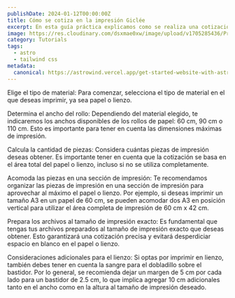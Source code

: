 ```yaml
---
publishDate: 2024-01-12T00:00:00Z
title: Cómo se cotiza en la impresión Giclée
excerpt: En esta guía práctica explicamos como se realiza una cotización para impresión en la impresión Giclée para que puedas sacarle el máximo provecho
image: https://res.cloudinary.com/dsxmae0xw/image/upload/v1705285436/Print_Lab/mnfto_ai_67500_a_figure_of_a_version_of_tetris_played_with_only_21c82e7c-5804-4a33-ba00-b256793fdc79_oakkqu.png
category: Tutorials
tags:
  - astro
  - tailwind css
metadata:
  canonical: https://astrowind.vercel.app/get-started-website-with-astro-tailwind-css
---
```


Elige el tipo de material: Para comenzar, selecciona el tipo de material en el que deseas imprimir, ya sea papel o lienzo.

Determina el ancho del rollo: Dependiendo del material elegido, te indicaremos los anchos disponibles de los rollos de papel: 60 cm, 90 cm o 110 cm. Esto es importante para tener en cuenta las dimensiones máximas de impresión.

Calcula la cantidad de piezas: Considera cuántas piezas de impresión deseas obtener. Es importante tener en cuenta que la cotización se basa en el área total del papel o lienzo, incluso si no se utiliza completamente.

Acomoda las piezas en una sección de impresión: Te recomendamos organizar las piezas de impresión en una sección de impresión para aprovechar al máximo el papel o lienzo. Por ejemplo, si deseas imprimir un tamaño A3 en un papel de 60 cm, se pueden acomodar dos A3 en posición vertical para utilizar el área completa de impresión de 60 cm x 42 cm.

Prepara los archivos al tamaño de impresión exacto: Es fundamental que tengas tus archivos preparados al tamaño de impresión exacto que deseas obtener. Esto garantizará una cotización precisa y evitará desperdiciar espacio en blanco en el papel o lienzo.

Consideraciones adicionales para el lienzo: Si optas por imprimir en lienzo, también debes tener en cuenta la sangre para el dobladillo sobre el bastidor. Por lo general, se recomienda dejar un margen de 5 cm por cada lado para un bastidor de 2.5 cm, lo que implica agregar 10 cm adicionales tanto en el ancho como en la altura al tamaño de impresión deseado.
